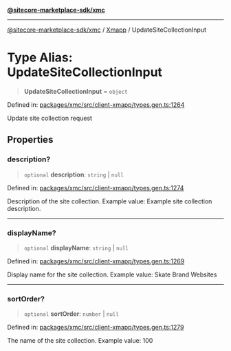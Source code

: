 [**@sitecore-marketplace-sdk/xmc**](../../../../README.md)

***

[@sitecore-marketplace-sdk/xmc](../../../../README.md) / [Xmapp](../README.md) / UpdateSiteCollectionInput

# Type Alias: UpdateSiteCollectionInput

> **UpdateSiteCollectionInput** = `object`

Defined in: [packages/xmc/src/client-xmapp/types.gen.ts:1264](https://github.com/Sitecore/marketplace-sdk/blob/047115917e8843232ba2a4ba284b67585698b1c5/packages/xmc/src/client-xmapp/types.gen.ts#L1264)

Update site collection request

## Properties

### description?

> `optional` **description**: `string` \| `null`

Defined in: [packages/xmc/src/client-xmapp/types.gen.ts:1274](https://github.com/Sitecore/marketplace-sdk/blob/047115917e8843232ba2a4ba284b67585698b1c5/packages/xmc/src/client-xmapp/types.gen.ts#L1274)

Description of the site collection.
Example value: Example site collection description.

***

### displayName?

> `optional` **displayName**: `string` \| `null`

Defined in: [packages/xmc/src/client-xmapp/types.gen.ts:1269](https://github.com/Sitecore/marketplace-sdk/blob/047115917e8843232ba2a4ba284b67585698b1c5/packages/xmc/src/client-xmapp/types.gen.ts#L1269)

Display name for the site collection.
Example value: Skate Brand Websites

***

### sortOrder?

> `optional` **sortOrder**: `number` \| `null`

Defined in: [packages/xmc/src/client-xmapp/types.gen.ts:1279](https://github.com/Sitecore/marketplace-sdk/blob/047115917e8843232ba2a4ba284b67585698b1c5/packages/xmc/src/client-xmapp/types.gen.ts#L1279)

The name of the site collection.
Example value: 100
